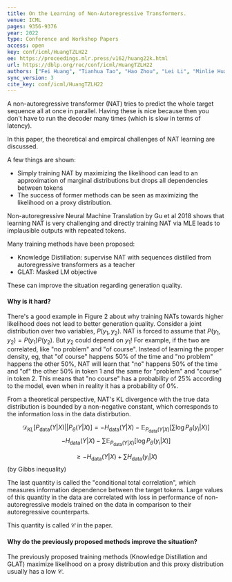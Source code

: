```yaml
---
title: On the Learning of Non-Autoregressive Transformers.
venue: ICML
pages: 9356-9376
year: 2022
type: Conference and Workshop Papers
access: open
key: conf/icml/HuangTZLH22
ee: https://proceedings.mlr.press/v162/huang22k.html
url: https://dblp.org/rec/conf/icml/HuangTZLH22
authors: ["Fei Huang", "Tianhua Tao", "Hao Zhou", "Lei Li", "Minlie Huang"]
sync_version: 3
cite_key: conf/icml/HuangTZLH22
---
```


A non-autoregressive transformer (NAT) tries to predict the whole target sequence all at once in parallel. Having these is nice because then you don't have to run the decoder many times (which is slow in terms of latency).

In this paper, the theoretical and empircal challenges of NAT learning are discussed.

A few things are shown:
 - Simply training NAT by maximizing the likelihood can lead to an approximation of marginal distributions but drops all dependencies between tokens
 - The success of former methods can be seen as maximizing the likelihood on a proxy distribution.

Non-autoregressive Neural Machine Translation by Gu et al 2018 shows that learning NAT is very challenging and directly training NAT via MLE leads to implausible outputs with repeated tokens.

Many training methods have been proposed:
 - Knowledge Distillation: supervise NAT with sequences distilled from autoregressive transformers as a teacher
 - GLAT: Masked LM objective

These can improve the situation regarding generation quality.

#### Why is it hard?

There's a good example in Figure 2 about why training NATs towards higher likelihood does not lead to better generation quality. Consider a joint distribution over two variables, $P(y_1, y_2)$. NAT is forced to assume that $P(y_1, y_2) = P(y_1)P(y_2)$. But $y_2$ could depend on $y_1$! For example, if the two are correlated, like "no problem" and "of course". Instead of learning the proper density, eg, that "of course" happens 50% of the time and "no problem" happens the other 50%, NAT will learn that "no" happens 50% of the time and "of" the other 50% in token 1 and the same for "problem" and "course" in token 2. This means that "no course" has a probability of 25% according to the model, even when in reality it has a probability of 0%.

From a theoretical perspective, NAT's KL divergence with the true data distribution is bounded by a non-negative constant, which corresponds to the information loss in the data distirbution.

$$
\mathcal{D}_{KL}[P_{\text{data}}(Y|X)||P_{\theta}(Y|X)] = -H_{\text{data}}(Y|X) - \mathbb{E}_{P_{\text{data}}(Y|X)} [\sum \log P_{\theta}(y_i|X)]
$$
$$
-H_{\text{data}}(Y|X) - \sum 
 \mathbb{E}_{P_{\text{data}}(Y|X)} [\log P_{\theta}(y_i|X)]
$$

$$
\ge -H_{\text{data}}(Y|X) + \sum 
 H_{\text{data}}(y_i|X)
$$
(by Gibbs inequality)

The last quantity is called the "conditional total correlation", which measures information dependence between the target tokens. Large values of this quantity in the data are correlated with loss in performance of non-autoregressive models trained on the data in comparison to their autoregressive counterparts.

This quantity is called $\mathcal{C}$ in the paper.

#### Why do the previously proposed methods improve the situation?

The previously proposed training methods (Knowledge Distillation and GLAT) maximize likelihood on a proxy distribution and this proxy distribution usually has a low $\mathcal{C}$.
